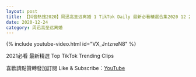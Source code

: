 ```yaml
---
layout: post
title: 【抖音熱搜2020】周迅高圣远离婚 1 TikTok Daily 最新必看精選合集2020 12 24
date: 2020-12-24
category: 周迅高圣远离婚
---
```


{% include youtube-video.html id="VX_JntzneN8" %}

2021必看 最新精選 Top TikTok Trending Clips

喜歡請點贊轉發加訂閱 Like & Subscribe：[YouTube](https://www.youtube.com/channel/UCAoR7VcanIPd04uEq_GIylA/videos)

